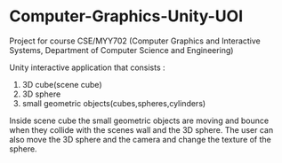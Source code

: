 # Computer-Graphics-Unity-UOI

Project for course CSE/MYY702 (Computer Graphics and Interactive Systems, Department of Computer Science and Engineering)

Unity interactive application that consists :

1. 3D cube(scene cube) <br />
2. 3D sphere <br />
3. small geometric objects(cubes,spheres,cylinders) <br />

Inside scene cube the small geometric objects are moving and bounce when they collide with the scenes wall and the 3D sphere. 
The user can also move the 3D sphere and the camera and change the texture of the sphere.
